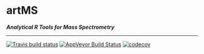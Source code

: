 # artMS

___Analytical R Tools for Mass Spectrometry___

---

[![Travis build status](https://travis-ci.org/klutometis/roxygen.svg?branch=master)](https://travis-ci.org/klutometis/roxygen) 
[![AppVeyor Build Status](https://ci.appveyor.com/api/projects/status/github/biodavidjm/artMS?branch=master&svg=true)](https://ci.appveyor.com/project/biodavidjm/artMS)
[![codecov](https://codecov.io/gh/biodavidjm/artMS/branch/master/graph/badge.svg)](https://codecov.io/gh/biodavidjm/artMS)




